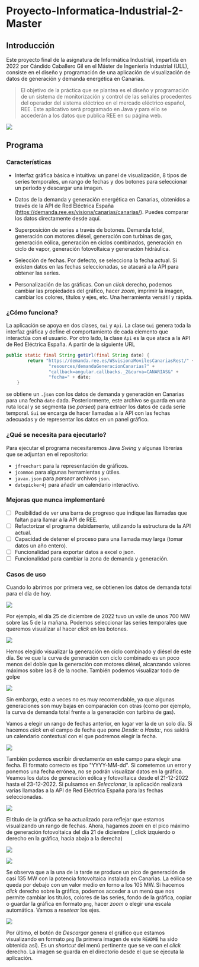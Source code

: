 # Proyecto-Informatica-Industrial-2-Master

## Introducción

Este proyecto final de la asignatura de Informática Industrial, impartida en
2022 por Cándido Caballero Gil en el Máster de Ingeniería Industrial (ULL), 
consiste en el diseño y programación de una aplicación de visualización de datos 
de generación y demanda energética en Canarias.

> El objetivo de la práctica que se plantea es el diseño y programación de un 
> sistema de monitorización y control de las señales procedentes del operador del 
> sistema eléctrico en el mercado eléctrico español, REE. Este aplicativo será 
> programado en Java y para ello se accederán a los datos que publica REE en su 
> página web.

![](https://i.imgur.com/l5vi7FJ.png)

## Programa

### Características

+ Interfaz gráfica básica e intuitiva: un panel de visualización, 8 tipos de 
series temporales, un rango de fechas y dos botones para seleccionar un periodo 
y descargar una imagen.

+ Datos de la demanda y generación energética en Canarias, obtenidos a través de 
la API de Red Eléctrica España (https://demanda.ree.es/visiona/canarias/canarias/). 
Puedes comparar los datos directamente desde aquí.

+ Superposición de series a través de botones. Demanda total, generación con 
motores diésel, generación con turbinas de gas, generación eólica, generación 
en ciclos combinados, generación en ciclo de vapor, generación fotovoltaica y 
generación hidráulica.

+ Selección de fechas. Por defecto, se selecciona la fecha actual. Si existen
datos en las fechas seleccionadas, se atacará a la API para obtener las series.

+ Personalización de las gráficas. Con un _click_ derecho, podemos cambiar las
propiedades del gráfico, hacer _zoom_, imprimir la imagen, cambiar los colores,
títulos y ejes, etc. Una herramienta versátil y rápida.

### ¿Cómo funciona?

La aplicación se apoya en dos clases, `Gui` y `Api`. La clase `Gui` genera toda
la interfaz gráfica y define el comportamiento de cada elemento que interactúa
con el usuario. Por otro lado, la clase `Api` es la que ataca a la API de Red
Eléctrica España. A partir de la siguiente URL

```Java
public static final String getUrl(final String date) {
        return "https://demanda.ree.es/WSvisionaMovilesCanariasRest/" +
                "resources/demandaGeneracionCanarias?" +
                "callback=angular.callbacks._2&curva=CANARIAS&" +
                "fecha=" + date;
    }
```

se obtiene un `.json` con los datos de demanda y generación en Canarias para una
fecha `date` dada. Posteriormente, este archivo se guarda en una ruta local y
se segmenta (se _parsea_) para extraer los datos de cada serie temporal. `Gui`
se encarga de hacer llamadas a la API con las fechas adecuadas y de representar
los datos en un panel gráfico.

### ¿Qué se necesita para ejecutarlo?

Para ejecutar el programa necesitaremos Java _Swing_ y algunas librerías que
se adjuntan en el repositorio:

+ `jfreechart` para la representación de gráficos.
+ `jcommon` para algunas herramientas y útiles.
+ `javax.json` para _parsear_ archivos `json`.
+ `datepicker4j` para añadir un calendario interactivo.

### Mejoras que nunca implementaré

- [ ] Posibilidad de ver una barra de progreso que indique las llamadas que
faltan para llamar a la API de REE.
- [ ] Refactorizar el programa debidamente, utilizando la estructura de la API
actual.
- [ ] Capacidad de detener el proceso para una llamada muy larga (tomar datos
un año entero).
- [ ] Funcionalidad para exportar datos a excel o json.
- [ ] Funcionalidad para cambiar la zona de demanda y generación.

### Casos de uso

Cuando lo abrimos por primera vez, se obtienen los datos de demanda total para
el día de hoy.

![](https://imgur.com/iABKfeU.png)

Por ejemplo, el día 25 de diciembre de 2022 tuvo un valle de unos 700 MW sobre 
las 5 de la mañana. Podemos seleccionar las series temporales que queremos 
visualizar al hacer _click_ en los botones.

![](https://imgur.com/ENJsjaC.png)

Hemos elegido visualizar la generación en ciclo combinado y diésel de este día. 
Se ve que la curva de generación con ciclo combinado es un poco menos del doble 
que la generación con motores diésel, alcanzando valores máximos sobre las 8 de
la noche. También podemos visualizar todo de golpe

![](https://imgur.com/U22sSZq.png)

Sin embargo, esto a veces no es muy recomendable, ya que algunas generaciones son
muy bajas en comparación con otras (como por ejemplo, la curva de demanda total
frente a la generación con turbina de gas). 

Vamos a elegir un rango de fechas anterior, en lugar ver la de un solo día. Si
hacemos _click_ en el campo de fecha que pone _Desde:_ o _Hasta:_, nos saldrá un 
calendario contextual con el que podremos elegir la fecha.

![](https://imgur.com/uHi40gC.png)

También podemos escribir directamente en este campo para elegir una fecha. El
formato correcto es tipo "YYYY-MM-dd". Si cometemos un error y ponemos una fecha
errónea, no se podrán visualizar datos en la gráfica. Veamos los datos de
generación eólica y fotovoltaica desde el 21-12-2022 hasta el 23-12-2022.
Si pulsamos en _Seleccionar_, la aplicación realizará varias llamadas a la API
de Red Eléctrica España para las fechas seleccionadas.

![](https://imgur.com/ILuZhJo.png)

El título de la gráfica se ha actualizado para reflejar que estamos visualizando
un rango de fechas. Ahora, hagamos _zoom_ en el pico máximo de generación 
fotovoltaica del día 21 de diciembre (_click izquierdo o derecho en la gráfica, 
hacia abajo a la derecha)

![](https://imgur.com/Jpohz7d.png)

![](https://imgur.com/QQDZEFP.png)

Se observa que a la una de la tarde se produce un pico de generación de casi
135 MW con la potencia fotovoltaica instalada en Canarias. La eólica se queda
por debajo con un valor medio en torno a los 105 MW. Si hacemos _click_ derecho
sobre la gráfica, podemos acceder a un menú que nos permite cambiar los títulos,
colores de las series, fondo de la gráfica, copiar o guardar la gráfica en
formato `png`, hacer _zoom_ o elegir una escala automática. Vamos a _resetear_ 
los ejes.

![](https://imgur.com/7Q0lK0P.png)

Por último, el botón de _Descargar_ genera el gráfico que estamos visualizando
en formato `png` (la primera imagen de este `README` ha sido obtenida así). Es 
un _shortcut_ del menú pertinente que se ve con el _click_ derecho. La imagen se 
guarda en el directorio desde el que se ejecuta la aplicación.